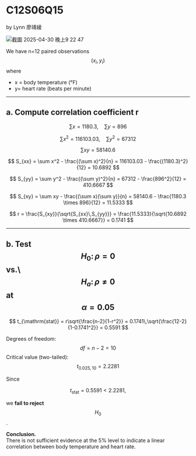 # C12S06Q15
by Lynn 廖靖綾

![截圖 2025-04-30 晚上9 22 47](https://github.com/user-attachments/assets/02c9c082-481a-4af4-8056-f148d36d1a54)



We have n=12 paired observations $$(x_i,y_i)$$ where  
- x = body temperature (°F)  
- y= heart rate (beats per minute)

---

## a. Compute correlation coefficient r

$$
\sum x = 1180.3,\quad \sum y = 896
$$

$$
\sum x^2 = 116103.03,\quad \sum y^2 = 67312
$$

$$
\sum xy = 58140.6
$$

$$
S_{xx} = \sum x^2 - \frac{(\sum x)^2}{n}
       = 116103.03 - \frac{(1180.3)^2}{12}
       = 10.6892
$$

$$
S_{yy} = \sum y^2 - \frac{(\sum y)^2}{n}
       = 67312 - \frac{896^2}{12}
       = 410.6667
$$

$$
S_{xy} = \sum xy - \frac{(\sum x)(\sum y)}{n}
       = 58140.6 - \frac{1180.3 \times 896}{12}
       = 11.5333
$$

$$
r = \frac{S_{xy}}{\sqrt{S_{xx}\,S_{yy}}}
  = \frac{11.5333}{\sqrt{10.6892 \times 410.6667}}
  = 0.1741
$$

---

## b. Test $$H_0\colon \rho=0$$ vs.\ $$H_a\colon \rho\neq0$$ at $$\alpha=0.05$$

$$
t_{\mathrm{stat}}
= r\sqrt{\frac{n-2}{1-r^2}}
= 0.1741\,\sqrt{\frac{12-2}{1-0.1741^2}}
= 0.5591
$$

Degrees of freedom: $$df = n-2 = 10$$
Critical value (two-tailed): $$t_{0.025,10} = 2.2281$$

Since

$$
t_{\mathrm{stat}} = 0.5591 < 2.2281,
$$

we **fail to reject** $$H_0$$.  

**Conclusion.**  
There is not sufficient evidence at the 5% level to indicate a linear correlation between body temperature and heart rate.
